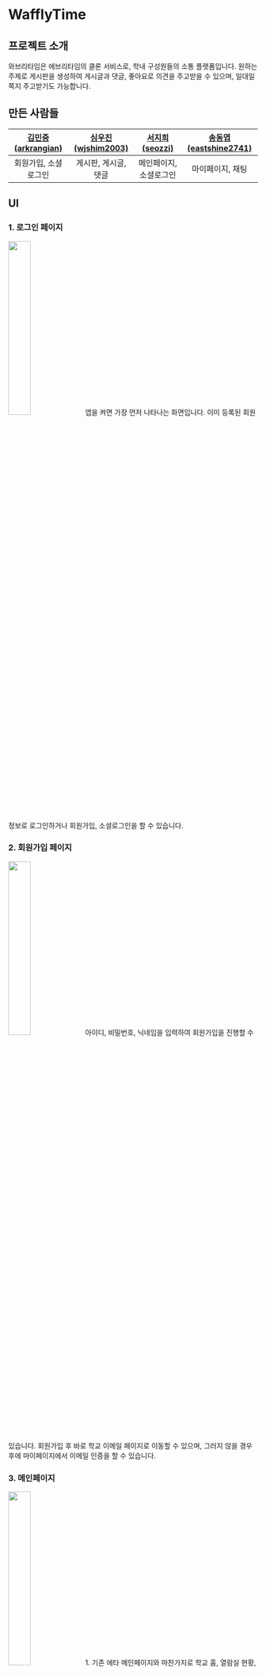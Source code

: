 # WafflyTime
## 프로젝트 소개
와브리타임은 에브리타임의 클론 서비스로, 학내 구성원들의 소통 플랫폼입니다. 원하는 주제로 게시판을 생성하여 게시글과 댓글, 좋아요로 의견을 주고받을 수 있으며, 일대일 쪽지 주고받기도 가능합니다.
## 만든 사람들
| [김민중(arkrangian)](https://github.com/arkrangian) | [심우진(wjshim2003)](https://github.com/wjshim2003) | [서지희(seozzi)](https://github.com/seozzi) | [송동엽(eastshine2741)](https://github.com/eastshine2741) |
|:------------------------------------------------:|:------------------------------------------------:|:----------------------------------------:|:------------------------------------------------------:|
|                   회원가입, 소셜로그인                    |                   게시판, 게시글, 댓글                   |               메인페이지, 소셜로그인               |                       마이페이지, 채팅                        |

## UI
### 1. 로그인 페이지
<img src="https://user-images.githubusercontent.com/68140623/216771867-deb6607a-9f63-457f-86cc-7e848c0d1046.jpg" height="30%" width="30%">
앱을 켜면 가장 먼저 나타나는 화면입니다. 이미 등록된 회원 정보로 로그인하거나 회원가입, 소셜로그인을 할 수 있습니다.

### 2. 회원가입 페이지
<img src="https://user-images.githubusercontent.com/68140623/216771909-9994d2aa-3812-4363-bffd-f3a01676509e.jpg" height="30%" width="30%">
아이디, 비밀번호, 닉네임을 입력하여 회원가입을 진행할 수 있습니다. 회원가입 후 바로 학교 이메일 페이지로 이동할 수 있으며, 그러지 않을 경우 후에 마이페이지에서 이메일 인증을 할 수 있습니다.

### 3. 메인페이지
<img src="https://user-images.githubusercontent.com/68140623/216771910-ca8a7089-2f88-4141-8166-bb8d9f736acd.jpg" height="30%" width="30%">
1. 기존 에타 메인페이지와 마찬가지로 학교 홈, 열람실 현황, 셔틀 버스, 학사 공지, 학사 일정, 도서관에 관한 정보를 바로 url로 접근할 수 있는 버튼을 만들었습니다. 학교 홈은 mysnu 메인페이지로, 열람실 현황 및 공지와 관련된 버튼들은 서울대학교 공식 페이지 내부의 관련 페이지로, 도서관 버튼은 중앙도서관 url로 연결됩니다.
2. best 게시판을 메인 홈 페이지에서 바로 볼 수 있습니다. 이 페이지는 전체 보드 게시판의 일부를 가져온 것으로, 가장 사용자가 많이 사용할 법한 게시판들로 구성해 두었습니다.
3. 와플 스튜디오의 조그마한 광고입니다.👀

### 4. 전체 게시판 페이지
<img src="https://user-images.githubusercontent.com/68140623/216771911-f88690f9-ec1d-4e76-b0c1-d41eb093b957.jpg" height="30%" width="30%">
게시판들의 목록을 조회할 수 있습니다. 내가 쓴 글, 댓글 단 글 등을 조회할 수 있으며, 게시판들을 검색할 수 있습니다.

### 5. 개별 게시판 페이지
<img src="https://user-images.githubusercontent.com/68140623/216771912-32dc33be-2aaa-4fcd-aee6-39822793378b.jpg" height="30% width="30%">
게시판을 선택했을 때 나타나는 화면입니다. 해당 게시판의 게시글들을 이미지와 함께 미리볼 수 있습니다. 게시글을 작성 페이지로 이동할 수 있습니다.

### 6. 게시글 페이지
<img src="https://user-images.githubusercontent.com/68140623/216771915-cb5256e1-6925-48b6-a712-83de145cc4d1.jpg" height="30%" width="30%">
게시글을 선택했을 때 나타나는 화면입니다. 게시글 제목, 내용, 이미지를 조회할 수 있습니다. 댓글, 대댓글을 작성할 수 있습니다.

### 7. 게시글 작성 페이지
<img src="https://user-images.githubusercontent.com/68140623/216771917-09700eda-98fd-4e3a-b109-77d24a917eec.jpg" height="30%" width="30%">
게시글을 작성할 수 있는 페이지입니다. 제목과 내용을 입력할 수 있고 이미지를 첨부할 수 있습니다. 익명 여부와 질문 여부를 선택할 수 있습니다.

### 8. 채팅 목록 페이지
<img src="https://user-images.githubusercontent.com/68140623/216771919-fe5447d4-16dd-4494-8fc5-f90fb214b9ef.jpg" height="30%" width="30%">
채팅 목록을 조회할 수 있는 페이지입니다. 웹소켓을 이용하여 자동으로 새로고침됩니다. 최근 대화가 있었던 순으로 정렬됩니다. 읽지 않은 메시지를 조회할 수 있습니다.

### 9. 채팅방 페이지
<img src="https://user-images.githubusercontent.com/68140623/216771922-cb8fd750-525a-41f5-b73e-f8cb59fd7983.jpg" height="30%" width="30%">
채팅 메시지를 보내고 받을 수 있는 페이지입니다. 웹소켓을 이용하여 실시간으로 업데이트됩니다. 상단 앱 바의 메뉴 버튼을 통해 해당 채팅방을 차단/차단해제할 수 있습니다.

### 10. 마이페이지
<img src="https://user-images.githubusercontent.com/68140623/216771924-7ada74e1-f823-4345-8c23-ece744d3c659.jpg" height="30%" width="30%">
유저 및 앱 관련 설정을 할 수 있는 페이지입니다. 회원가입 시 학교인증을 하지 않았다면 이곳에서 진행할 수 있습니다. 비밀번호 변경, 닉네임 설정, 프로필 이미지 변경, 로그아웃을 할 수 있습니다. 다크모드를 설정할 수 있습니다.

## 기능 상세
# 웹소켓
- okHttp3의 웹소켓 기능을 이용하였습니다.
- okHttp3 클라이언트를 생성하고, client.newWebSocket()을 실행합니다. 이때 인자로 추상클래스 WebSocketListener를 구현한 object를 생성하여 인자로 넘겨줍니다.
- WebSocketListener의 onOpen()에서 webSocket 객체를 받아 저장해 둡니다.
- 메시지의 송신, 연결 종료는 받아둔 webSocket 객체의 send() 메서드를 이용합니다.
- 메시지의 수신과 에러처리는 WebSocketListener의 onMessage()와 onFailure()를 이용합니다.
# Preference
- Androidx에서 지원하는 기능으로, 앱의 환경설정 화면을 별도의 레이아웃 지정 없이 빠르게 만들 수 있게 햬주며 key-value 쌍을 SharedPreference에 자동으로 저장할 수 있습니다.
- 다른 화면들과 달리 별도의 activity로 실행됩니다.
- 항목을 클릭하면 관련된 fragment로 이동하여 설정할 수 있습니다.
# 커서기반 페이지네이션
# 소셜로그인
# AAC lifecycle 관리
